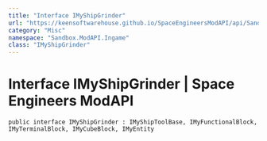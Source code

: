 ```yaml
---
title: "Interface IMyShipGrinder"
url: "https://keensoftwarehouse.github.io/SpaceEngineersModAPI/api/Sandbox.ModAPI.Ingame.IMyShipGrinder.html"
category: "Misc"
namespace: "Sandbox.ModAPI.Ingame"
class: "IMyShipGrinder"
---
```


# Interface IMyShipGrinder | Space Engineers ModAPI

```
public interface IMyShipGrinder : IMyShipToolBase, IMyFunctionalBlock, IMyTerminalBlock, IMyCubeBlock, IMyEntity
```